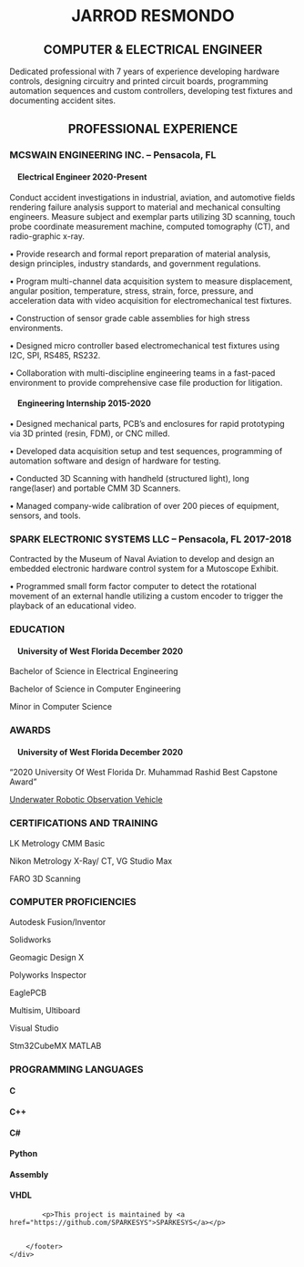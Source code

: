 

<body>

<p>

<h1 align="center">JARROD RESMONDO</h1>


</p>

<h2  align="center" id="computer--electrical-engineer"> COMPUTER &amp; ELECTRICAL ENGINEER</h2>

<p>Dedicated professional with 7 years of experience developing hardware controls, designing circuitry and printed circuit boards, programming automation sequences and custom controllers, developing test fixtures and documenting accident sites.</p>

<h2 align="center" id="professional-experience">PROFESSIONAL EXPERIENCE</h2>

<h3 id="mcswain-engineering-inc--pensacola-fl">MCSWAIN ENGINEERING INC. – Pensacola, FL</h3>

<h4 class="split-para">&emsp;Electrical Engineer <span>2020-Present</span></h4>
<div class="bullet-list">
<p>Conduct accident investigations in industrial, aviation, and automotive fields rendering failure analysis support to material and mechanical consulting engineers. Measure subject and exemplar parts utilizing 3D scanning, touch probe coordinate measurement machine, computed tomography (CT), and radio-graphic x-ray. </p>

<p>•	Provide research and formal report preparation of material analysis, design principles, industry standards, and government regulations.</p>

<p>•	Program multi-channel data acquisition system to measure displacement, angular position, temperature, stress, strain, force, pressure, and acceleration data with video acquisition for electromechanical test fixtures.</p>

<p>•	Construction of sensor grade cable assemblies for high stress environments.</p>

<p>•	Designed micro controller based electromechanical test fixtures using I2C, SPI, RS485, RS232.</p>

<p>•	Collaboration with multi-discipline engineering teams in a fast-paced environment to provide comprehensive case file production for litigation.</p>
</div>
<h4 class="split-para">&emsp;Engineering Internship <span>2015-2020</span></h4>

<div class="bullet-list">
<p>•	Designed mechanical parts, PCB’s and enclosures for rapid prototyping via 3D printed (resin, FDM), or CNC milled.</p>

<p>•	Developed data acquisition setup and test sequences, programming of automation software and design of hardware for testing.</p>

<p>•	Conducted 3D Scanning with handheld (structured light), long range(laser) and portable CMM 3D Scanners.</p>

<p>•	Managed company-wide calibration of over 200 pieces of equipment, sensors, and tools.</p>
</div>
<h3 class="split-para">SPARK ELECTRONIC SYSTEMS LLC – Pensacola, FL <span>2017-2018</span></h3>

<div class="bullet-list">
<p>Contracted by the Museum of Naval Aviation to develop and design an embedded electronic hardware control system for a Mutoscope Exhibit.</p>

<p>•	Programmed small form factor computer to detect the rotational movement of an external handle utilizing a custom encoder to trigger the playback of an educational video.</p>
</div>
<h3 id="education-">EDUCATION   </h3>
<h4 class="split-para">&emsp;University of West Florida <span>December 2020</span></h4>

<div class="bullet-list">
<p>Bachelor of Science in Electrical Engineering    </p>

<p>Bachelor of Science in Computer Engineering</p>

<p>Minor in Computer Science</p>
</div>

<h3 id="awards-">AWARDS   </h3>

<h4 class="split-para">&emsp;University of West Florida <span>December 2020</span></h4>
<div class="bullet-list">

<p>“2020 University Of West Florida Dr. Muhammad Rashid Best Capstone Award”</p>

<a href="https://sparkesys.github.io/Projects/UROV">Underwater Robotic Observation Vehicle</a>

</div>

<h3 id="certifications-and-training">CERTIFICATIONS AND TRAINING</h3>
<div class="bullet-list">
<p>LK Metrology 
	CMM Basic</p>

<p>Nikon Metrology
	X-Ray/ CT, VG Studio Max</p>

<p>FARO 
	3D Scanning</p>
</div>
<h3 id="computer-proficiencies-">COMPUTER PROFICIENCIES   </h3>
<div class="bullet-list">
<p>Autodesk Fusion/Inventor</p>

<p>Solidworks</p>

<p>Geomagic Design X</p>

<p>Polyworks Inspector</p>

<p>EaglePCB</p>

<p>Multisim, Ultiboard</p>

<p>Visual Studio</p>

<p>Stm32CubeMX
MATLAB</p>
</div>
<h3 id="programming-languages">PROGRAMMING LANGUAGES</h3>
<div class="bullet-list">
<h4 id="c">C</h4>
<h4 id="c-1">C++</h4>
<h4 id="c-2">C#</h4>
<h4 id="python">Python</h4>
<h4 id="assembly">Assembly</h4>
<h4 id="vhdl">VHDL</h4>
</div>
<div class="footer"></div>
        <footer>
            
            <p>This project is maintained by <a href="https://github.com/SPARKESYS">SPARKESYS</a></p>
            

        </footer>
    </div>
